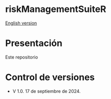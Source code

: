 # riskManagementSuiteR
[English version](/readMeEnglish.md)

# Presentación

Este repositorio 

# Control de versiones

- V 1.0. 17 de septiembre de 2024.
